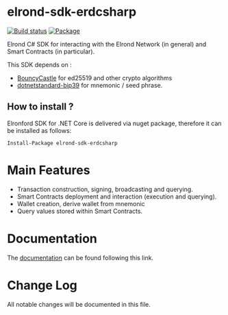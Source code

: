 # elrond-sdk-erdcsharp
[![Build status](https://github.com/ElrondNetwork/elrond-sdk-erdcsharp/actions/workflows/dotnet.yml/badge.svg)](https://github.com/ElrondNetwork/elrond-sdk-erdcsharp/actions/workflows/dotnet.yml)  [![Package](https://img.shields.io/nuget/v/elrond-sdk-erdcsharp)](https://www.nuget.org/packages/elrond-sdk-erdcsharp/)

Elrond C# SDK for interacting with the Elrond Network (in general) and Smart Contracts (in particular).

This SDK depends on : 
* [BouncyCastle](https://www.nuget.org/packages/Portable.BouncyCastle/) for ed25519 and other crypto algorithms
* [dotnetstandard-bip39](https://github.com/elucidsoft/dotnetstandard-bip39) for mnemonic / seed phrase.

## How to install ? 

Elronford SDK for .NET Core is delivered via nuget package, therefore it can be installed as follows:

`Install-Package elrond-sdk-erdcsharp`

# Main Features
* Transaction construction, signing, broadcasting and querying.
* Smart Contracts deployment and interaction (execution and querying).
* Wallet creation, derive wallet from mnemonic
* Query values stored within Smart Contracts.

# Documentation
The [documentation](./docs/index.md) can be found following this link.

# Change Log
All notable changes will be documented in this file.